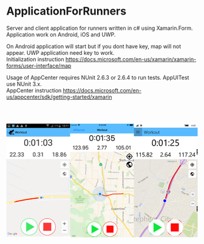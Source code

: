 # ApplicationForRunners

Server and client application for runners written in c# using Xamarin.Form. Application work on Android, iOS and UWP.

On Android application will start but if you dont have key, map will not appear. UWP application need key to work. <br />
Initialization instruction https://docs.microsoft.com/en-us/xamarin/xamarin-forms/user-interface/map


Usage of AppCenter requires NUnit 2.6.3 or 2.6.4 to run tests. AppUITest use NUnit 3.x. <br />
AppCenter instruction https://docs.microsoft.com/en-us/appcenter/sdk/getting-started/xamarin


<br />
<br />


![alt text](https://github.com/MateuszKapusta/ApplicationForRunners/blob/master/ApplicationForRunners_Xamarin_Forms/App.png)
